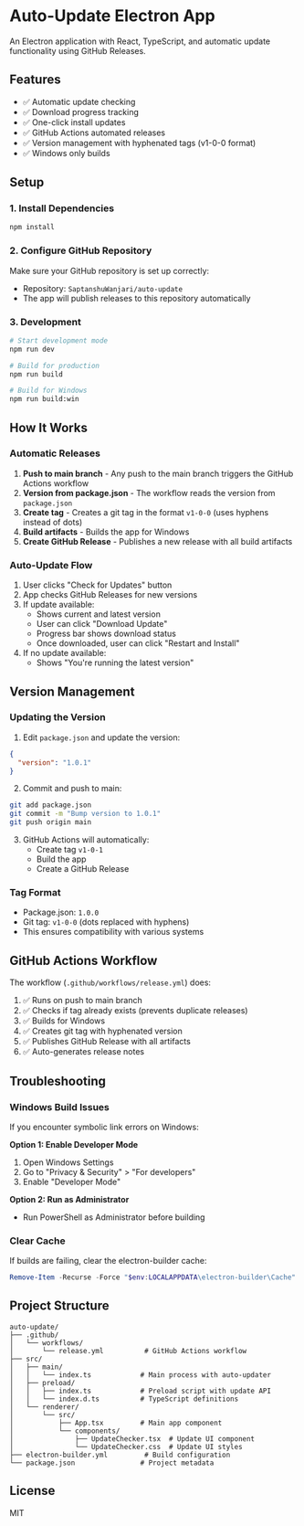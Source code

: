 # Auto-Update Electron App

An Electron application with React, TypeScript, and automatic update functionality using GitHub Releases.

## Features

- ✅ Automatic update checking
- ✅ Download progress tracking
- ✅ One-click install updates
- ✅ GitHub Actions automated releases
- ✅ Version management with hyphenated tags (v1-0-0 format)
- ✅ Windows only builds

## Setup

### 1. Install Dependencies

```bash
npm install
```

### 2. Configure GitHub Repository

Make sure your GitHub repository is set up correctly:

- Repository: `SaptanshuWanjari/auto-update`
- The app will publish releases to this repository automatically

### 3. Development

```bash
# Start development mode
npm run dev

# Build for production
npm run build

# Build for Windows
npm run build:win
```

## How It Works

### Automatic Releases

1. **Push to main branch** - Any push to the main branch triggers the GitHub Actions workflow
2. **Version from package.json** - The workflow reads the version from `package.json`
3. **Create tag** - Creates a git tag in the format `v1-0-0` (uses hyphens instead of dots)
4. **Build artifacts** - Builds the app for Windows
5. **Create GitHub Release** - Publishes a new release with all build artifacts

### Auto-Update Flow

1. User clicks "Check for Updates" button
2. App checks GitHub Releases for new versions
3. If update available:
   - Shows current and latest version
   - User can click "Download Update"
   - Progress bar shows download status
   - Once downloaded, user can click "Restart and Install"
4. If no update available:
   - Shows "You're running the latest version"

## Version Management

### Updating the Version

1. Edit `package.json` and update the version:

```json
{
  "version": "1.0.1"
}
```

2. Commit and push to main:

```bash
git add package.json
git commit -m "Bump version to 1.0.1"
git push origin main
```

3. GitHub Actions will automatically:
   - Create tag `v1-0-1`
   - Build the app
   - Create a GitHub Release

### Tag Format

- Package.json: `1.0.0`
- Git tag: `v1-0-0` (dots replaced with hyphens)
- This ensures compatibility with various systems

## GitHub Actions Workflow

The workflow (`.github/workflows/release.yml`) does:

1. ✅ Runs on push to main branch
2. ✅ Checks if tag already exists (prevents duplicate releases)
3. ✅ Builds for Windows
4. ✅ Creates git tag with hyphenated version
5. ✅ Publishes GitHub Release with all artifacts
6. ✅ Auto-generates release notes

## Troubleshooting

### Windows Build Issues

If you encounter symbolic link errors on Windows:

**Option 1: Enable Developer Mode**

1. Open Windows Settings
2. Go to "Privacy & Security" > "For developers"
3. Enable "Developer Mode"

**Option 2: Run as Administrator**

- Run PowerShell as Administrator before building

### Clear Cache

If builds are failing, clear the electron-builder cache:

```powershell
Remove-Item -Recurse -Force "$env:LOCALAPPDATA\electron-builder\Cache" -ErrorAction SilentlyContinue
```

## Project Structure

```
auto-update/
├── .github/
│   └── workflows/
│       └── release.yml          # GitHub Actions workflow
├── src/
│   ├── main/
│   │   └── index.ts            # Main process with auto-updater
│   ├── preload/
│   │   ├── index.ts            # Preload script with update API
│   │   └── index.d.ts          # TypeScript definitions
│   └── renderer/
│       └── src/
│           ├── App.tsx         # Main app component
│           └── components/
│               ├── UpdateChecker.tsx  # Update UI component
│               └── UpdateChecker.css  # Update UI styles
├── electron-builder.yml         # Build configuration
└── package.json                # Project metadata
```

## License

MIT
